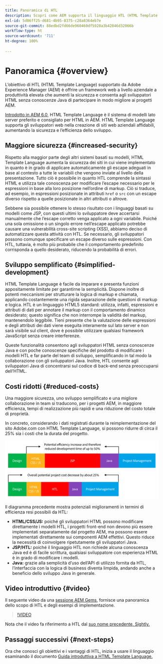 ```yaml
---
title: Panoramica di HTL
description: Scopri come AEM supporta il linguaggio HTL (HTML Template Language) per offrire un framework web a livello aziendale produttivo che aumenti la sicurezza e consenta agli sviluppatori HTML senza conoscenze Java di partecipare meglio ai progetti AEM.
exl-id: 5d06ff25-d681-4b95-8375-c28a8364eb7e
source-git-commit: 88edbd2fd66de960460df5928a3b42846d32066b
workflow-type: ht
source-wordcount: '711'
ht-degree: 100%

---
```



# Panoramica {#overview}

L’obiettivo di HTL (HTML Template Language) supportato da Adobe Experience Manager (AEM) è offrire un framework web a livello aziendale a produttività elevata che aumenti la sicurezza e consenta agli sviluppatori HTML senza conoscenze Java di partecipare in modo migliore ai progetti AEM.

[Introdotto in AEM 6.0](history.md), HTML Template Language è il sistema di modelli lato server preferito e consigliato per HTML in AEM. HTML Template Language supporta gli sviluppatori web nella creazione di siti web aziendali affidabili, aumentando la sicurezza e l’efficienza dello sviluppo.

## Maggiore sicurezza {#increased-security}

Rispetto alla maggior parte degli altri sistemi basati su modelli, HTML Template Language aumenta la sicurezza dei siti in cui viene implementato in quanto è in grado di applicare automaticamente gli escape adeguati in base al contesto a tutte le variabili che vengono inviate al livello della presentazione. Tutto ciò è possibile in quanto HTL comprende la sintassi HTML e utilizza tale conoscenza per modificare l’escape necessario per le espressioni in base alla loro posizione nell’ordine di markup. Ciò si traduce, ad esempio, in espressioni posizionate in attributi `href` o `src` con un escape diverso rispetto a quelle posizionate in altri attributi o altrove.

Sebbene sia possibile ottenere lo stesso risultato con i linguaggi basati su modelli come JSP, con questi ultimi lo sviluppatore deve accertarsi manualmente che l’escape corretto venga applicato a ogni variabile. Poiché una sola omissione o un singolo errore nell’escape applicato potrebbe causare una vulnerabilità cross-site scripting (XSS), abbiamo deciso di automatizzare questa attività con HTL. Se necessario, gli sviluppatori possono comunque specificare un escape diverso sulle espressioni. Con HTL, tuttavia, è molto più probabile che il comportamento predefinito corrisponda a quello desiderato, riducendo la probabilità di errori.

## Sviluppo semplificato {#simplified-development}

HTML Template Language è facile da imparare e presenta funzioni appositamente limitate per garantirne la semplicità. Dispone inoltre di potenti meccanismi per strutturare la logica di markup e chiamata, applicando costantemente una rigida separazione delle questioni di markup e logica. HTL è un linguaggio HTML5 standard: utilizza, infatti, espressioni e attributi di dati per annotare il markup con il comportamento dinamico desiderato; questo significa che non interrompe la validità del markup, mantenendolo leggibile. Tieni presente che la valutazione delle espressioni e degli attributi dei dati viene eseguita interamente sul lato server e non sarà visibile sul client, dove è possibile utilizzare qualsiasi framework JavaScript senza creare interferenze.

Queste funzionalità consentono agli sviluppatori HTML senza conoscenze Java e con poche conoscenze specifiche del prodotto di modificare i modelli HTL e far parte del team di sviluppo, semplificando in tal modo la collaborazione con gli sviluppatori Java. Inoltre, HTL consente agli sviluppatori Java di concentrarsi sul codice di back-end senza preoccuparsi dell’HTML.

## Costi ridotti {#reduced-costs}

Una maggiore sicurezza, uno sviluppo semplificato e una migliore collaborazione in team si traducono, per i progetti AEM, in maggiore efficienza, tempi di realizzazione più rapidi e una riduzione del costo totale di proprietà.

In concreto, considerando i dati registrati durante la reimplementazione del sito Adobe.com con HTML Template Language, si possono ridurre di circa il 25% sia i costi che la durata del progetto.

![Aumento dell’efficienza e riduzione dei costi](assets/chlimage_1.png)

Il diagramma precedente mostra potenziali miglioramenti in termini di efficienza resi possibili da HTL:

* **HTML/CSS/JS:** poiché gli sviluppatori HTML possono modificare direttamente i modelli HTL, i progetti front-end non devono più essere implementati separatamente dal progetto AEM, ma possono essere implementati direttamente sui componenti AEM effettivi. Questo riduce la necessità di coinvolgere ripetutamente gli sviluppatori Java.
* **JSP/HTL:** poiché il linguaggio HTL non richiede alcuna conoscenza Java ed è di facile scrittura, qualsiasi sviluppatore con esperienza HTML è in grado di modificare i modelli.
* **Java:** grazie alla semplicità d’uso dell’API di utilizzo fornita da HTL, l’interfaccia con la logica di business diventa limpida, andando anche a beneficio dello sviluppo Java in generale.

## Video introduttivo {#video}

Il seguente video da una [sessione AEM Gems](https://experienceleague.adobe.com/docs/experience-manager-gems-events/gems/gems2014/aem-introduction-to-htl.html?lang=it), fornisce una panoramica dello scopo di HTL e degli esempi di implementazione.

>[!VIDEO](https://video.tv.adobe.com/v/19504/?quality=9)

Nota che il video fa riferimento a HTL dal [suo nome precedente, Sightly.](history.md)

## Passaggi successivi {#next-steps}

Ora che conosci gli obiettivi e i vantaggi di HTL, inizia a usare il linguaggio esaminando il documento [Guida introduttiva a HTML Template Language.](getting-started.md)
